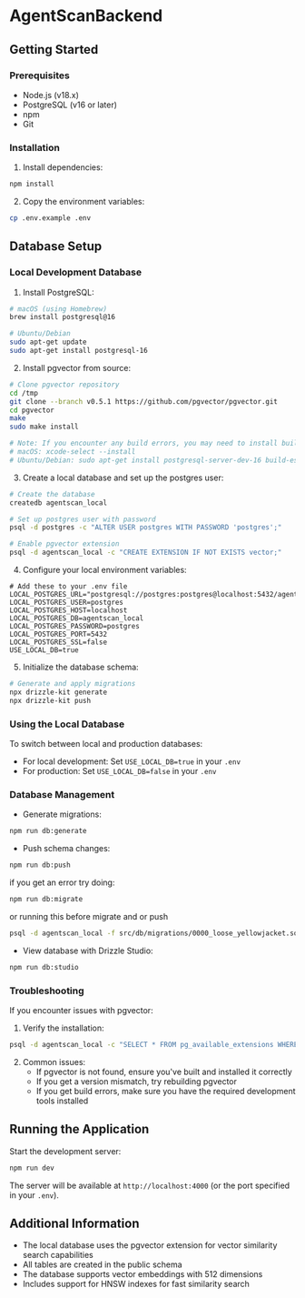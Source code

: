 # AgentScanBackend

## Getting Started

### Prerequisites

- Node.js (v18.x)
- PostgreSQL (v16 or later)
- npm
- Git

### Installation

1. Install dependencies:
```bash
npm install
```

2. Copy the environment variables:
```bash
cp .env.example .env
```

## Database Setup

### Local Development Database

1. Install PostgreSQL:
```bash
# macOS (using Homebrew)
brew install postgresql@16

# Ubuntu/Debian
sudo apt-get update
sudo apt-get install postgresql-16
```

2. Install pgvector from source:
```bash
# Clone pgvector repository
cd /tmp
git clone --branch v0.5.1 https://github.com/pgvector/pgvector.git
cd pgvector
make
sudo make install

# Note: If you encounter any build errors, you may need to install build dependencies:
# macOS: xcode-select --install
# Ubuntu/Debian: sudo apt-get install postgresql-server-dev-16 build-essential
```

3. Create a local database and set up the postgres user:
```bash
# Create the database
createdb agentscan_local

# Set up postgres user with password
psql -d postgres -c "ALTER USER postgres WITH PASSWORD 'postgres';"

# Enable pgvector extension
psql -d agentscan_local -c "CREATE EXTENSION IF NOT EXISTS vector;"
```

4. Configure your local environment variables:
```env
# Add these to your .env file
LOCAL_POSTGRES_URL="postgresql://postgres:postgres@localhost:5432/agentscan_local"
LOCAL_POSTGRES_USER=postgres
LOCAL_POSTGRES_HOST=localhost
LOCAL_POSTGRES_DB=agentscan_local
LOCAL_POSTGRES_PASSWORD=postgres
LOCAL_POSTGRES_PORT=5432
LOCAL_POSTGRES_SSL=false
USE_LOCAL_DB=true
```

5. Initialize the database schema:
```bash
# Generate and apply migrations
npx drizzle-kit generate
npx drizzle-kit push
```

### Using the Local Database

To switch between local and production databases:

- For local development: Set `USE_LOCAL_DB=true` in your `.env`
- For production: Set `USE_LOCAL_DB=false` in your `.env`

### Database Management

- Generate migrations:
```bash
npm run db:generate
```

- Push schema changes:
```bash
npm run db:push
```

if you get an error try doing:

```bash
npm run db:migrate
```
or running this before migrate and or push
```bash
psql -d agentscan_local -f src/db/migrations/0000_loose_yellowjacket.sql
```

- View database with Drizzle Studio:
```bash
npm run db:studio
```

### Troubleshooting

If you encounter issues with pgvector:

1. Verify the installation:
```bash
psql -d agentscan_local -c "SELECT * FROM pg_available_extensions WHERE name = 'vector';"
```

2. Common issues:
   - If pgvector is not found, ensure you've built and installed it correctly
   - If you get a version mismatch, try rebuilding pgvector
   - If you get build errors, make sure you have the required development tools installed

## Running the Application

Start the development server:
```bash
npm run dev
```

The server will be available at `http://localhost:4000` (or the port specified in your `.env`).

## Additional Information

- The local database uses the pgvector extension for vector similarity search capabilities
- All tables are created in the public schema
- The database supports vector embeddings with 512 dimensions
- Includes support for HNSW indexes for fast similarity search
